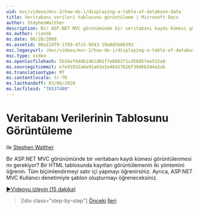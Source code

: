 ```yaml
---
uid: mvc/videos/mvc-2/how-do-i/displaying-a-table-of-database-data
title: Veritabanı verileri tablosunu görüntüleme | Microsoft Docs
author: StephenWalther
description: Bir ASP.NET MVC görünümünde bir veritabanı kaydı kümesi görüntülenmesi mı gerekiyor? Bir HTML tablosunda kayıtları görüntülemenin iki yöntemini öğrenin. Tüm t... ' i nasıl gerçekleştireceğinizi öğrenirsiniz.
ms.author: riande
ms.date: 08/20/2008
ms.assetid: 00a12df9-1f89-4fc5-9d43-19a8d5b80392
msc.legacyurl: /mvc/videos/mvc-2/how-do-i/displaying-a-table-of-database-data
msc.type: video
ms.openlocfilehash: 5b26ef9ddb1461d01f7e6862f1cd5605fee532a8
ms.sourcegitcommit: e7e91932a6e91a63e2e46417626f39d6b244a3ab
ms.translationtype: MT
ms.contentlocale: tr-TR
ms.lasthandoff: 03/06/2020
ms.locfileid: "78537480"
---
```

# <a name="displaying-a-table-of-database-data"></a>Veritabanı Verilerinin Tablosunu Görüntüleme

ile [Stephen Walther](https://github.com/StephenWalther)

Bir ASP.NET MVC görünümünde bir veritabanı kaydı kümesi görüntülenmesi mı gerekiyor? Bir HTML tablosunda kayıtları görüntülemenin iki yöntemini öğrenin. Tüm biçimlendirmeyi satır içi yapmayı öğrenirsiniz. Ayrıca, ASP.NET MVC Kullanıcı denetimiyle şablon oluşturmayı öğreneceksiniz.

[&#9654;Videoyu izleyin (15 dakika)](https://channel9.msdn.com/Blogs/ASP-NET-Site-Videos/displaying-a-table-of-database-data)

> [!div class="step-by-step"]
> [Önceki](creating-model-classes-with-linq-to-sql.md)
> [İleri](what-is-aspnet-mvc-80-minute-technical-video-for-developers-building-nerddinner.md)
